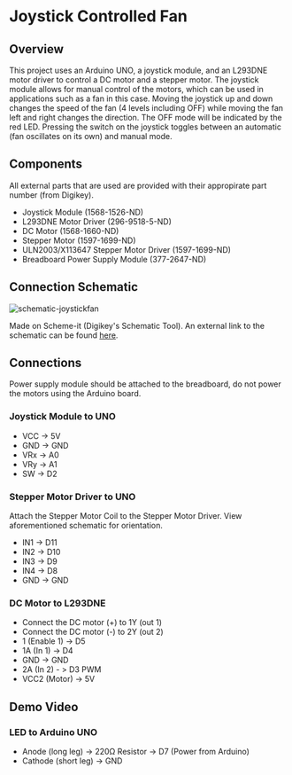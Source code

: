 # Joystick Controlled Fan

## Overview
This project uses an Arduino UNO, a joystick module, and an L293DNE motor driver to control a DC motor and a stepper motor. The joystick module allows for manual control of the motors, which can be used in applications such as a fan in this case. Moving the joystick up and down changes the speed of the fan (4 levels including OFF) while moving the fan left and right changes the direction. The OFF mode will be indicated by the red LED. Pressing the switch on the joystick toggles between an automatic (fan oscillates on its own) and manual mode.

## Components
All external parts that are used are provided with their appropirate part number (from Digikey). 
- Joystick Module (1568-1526-ND)
- L293DNE Motor Driver (296-9518-5-ND)
- DC Motor (1568-1660-ND)
- Stepper Motor (1597-1699-ND)
- ULN2003/X113647 Stepper Motor Driver (1597-1699-ND)
- Breadboard Power Supply Module (377-2647-ND)

## Connection Schematic
![schematic-joystickfan](https://github.com/user-attachments/assets/6b394b59-8135-4fd5-b1d7-b04940891dd0)

Made on Scheme-it (Digikey's Schematic Tool). An external link to the schematic can be found [here](https://www.digikey.ca/schemeit/project/joystick-b921c0219b6d4c529892d8f982140288). 

## Connections
Power supply module should be attached to the breadboard, do not power the motors using the Arduino board.

### Joystick Module to UNO
- VCC -> 5V
- GND -> GND
- VRx -> A0
- VRy -> A1
- SW -> D2

### Stepper Motor Driver to UNO
Attach the Stepper Motor Coil to the Stepper Motor Driver. View aforementioned schematic for orientation.
- IN1 -> D11
- IN2 -> D10
- IN3 -> D9
- IN4 -> D8
- GND -> GND

### DC Motor to L293DNE
- Connect the DC motor (+) to 1Y (out 1)
- Connect the DC motor (-) to 2Y (out 2)
- 1 (Enable 1) -> D5
- 1A (In 1) -> D4
- GND -> GND
- 2A (In 2) - > D3 PWM
- VCC2 (Motor) -> 5V

## Demo Video

### LED to Arduino UNO
- Anode (long leg) -> 220Ω Resistor -> D7 (Power from Arduino) 
- Cathode (short leg) -> GND
